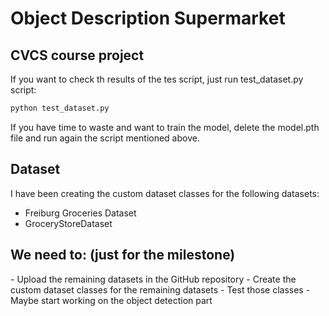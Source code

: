 # Object Description Supermarket
<h2> CVCS course project </h2>

If you want to check th results of the tes script, just run test_dataset.py script:
```bash
python test_dataset.py
```
If you have time to waste and want to train the model, delete the model.pth file and run again the script mentioned above.

<h2> Dataset </h2>

I have been creating the custom dataset classes for the following datasets:
- Freiburg Groceries Dataset
- GroceryStoreDataset

<h2> We need to: (just for the milestone)</h2>
- Upload the remaining datasets in the GitHub repository
- Create the custom dataset classes for the remaining datasets
- Test those classes
- Maybe start working on the object detection part

